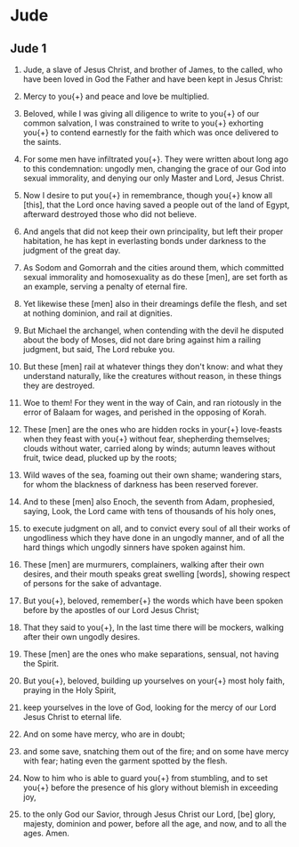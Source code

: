 # Jude

## Jude 1

1. Jude, a slave of Jesus Christ, and brother of James, to the called, who have been loved in God the Father and have been kept in Jesus Christ:

2. Mercy to you{+} and peace and love be multiplied.

3. Beloved, while I was giving all diligence to write to you{+} of our common salvation, I was constrained to write to you{+} exhorting you{+} to contend earnestly for the faith which was once delivered to the saints.

4. For some men have infiltrated you{+}. They were written about long ago to this condemnation: ungodly men, changing the grace of our God into sexual immorality, and denying our only Master and Lord, Jesus Christ.

5. Now I desire to put you{+} in remembrance, though you{+} know all [this], that the Lord once having saved a people out of the land of Egypt, afterward destroyed those who did not believe.

6. And angels that did not keep their own principality, but left their proper habitation, he has kept in everlasting bonds under darkness to the judgment of the great day.

7. As Sodom and Gomorrah and the cities around them, which committed sexual immorality and homosexuality as do these [men], are set forth as an example, serving a penalty of eternal fire.

8. Yet likewise these [men] also in their dreamings defile the flesh, and set at nothing dominion, and rail at dignities.

9. But Michael the archangel, when contending with the devil he disputed about the body of Moses, did not dare bring against him a railing judgment, but said, The Lord rebuke you.

10. But these [men] rail at whatever things they don't know: and what they understand naturally, like the creatures without reason, in these things they are destroyed.

11. Woe to them! For they went in the way of Cain, and ran riotously in the error of Balaam for wages, and perished in the opposing of Korah.

12. These [men] are the ones who are hidden rocks in your{+} love-feasts when they feast with you{+} without fear, shepherding themselves; clouds without water, carried along by winds; autumn leaves without fruit, twice dead, plucked up by the roots;

13. Wild waves of the sea, foaming out their own shame; wandering stars, for whom the blackness of darkness has been reserved forever.

14. And to these [men] also Enoch, the seventh from Adam, prophesied, saying, Look, the Lord came with tens of thousands of his holy ones,

15. to execute judgment on all, and to convict every soul of all their works of ungodliness which they have done in an ungodly manner, and of all the hard things which ungodly sinners have spoken against him.

16. These [men] are murmurers, complainers, walking after their own desires, and their mouth speaks great swelling [words], showing respect of persons for the sake of advantage.

17. But you{+}, beloved, remember{+} the words which have been spoken before by the apostles of our Lord Jesus Christ;

18. That they said to you{+}, In the last time there will be mockers, walking after their own ungodly desires.

19. These [men] are the ones who make separations, sensual, not having the Spirit.

20. But you{+}, beloved, building up yourselves on your{+} most holy faith, praying in the Holy Spirit,

21. keep yourselves in the love of God, looking for the mercy of our Lord Jesus Christ to eternal life.

22. And on some have mercy, who are in doubt;

23. and some save, snatching them out of the fire; and on some have mercy with fear; hating even the garment spotted by the flesh.

24. Now to him who is able to guard you{+} from stumbling, and to set you{+} before the presence of his glory without blemish in exceeding joy,

25. to the only God our Savior, through Jesus Christ our Lord, [be] glory, majesty, dominion and power, before all the age, and now, and to all the ages. Amen.

